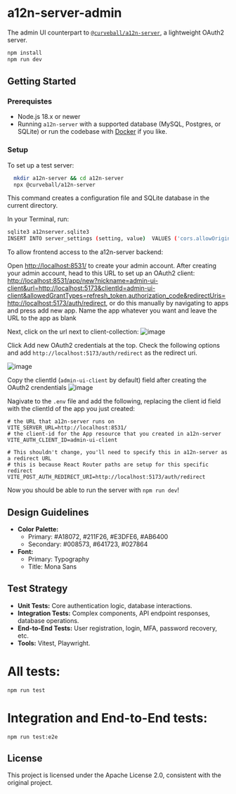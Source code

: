 # a12n-server-admin

The admin UI counterpart to [`@curveball/a12n-server`](https://github.com/curveball/a12n-server), a lightweight OAuth2 server.

```sh
npm install
npm run dev
```

## Getting Started

### Prerequistes

- Node.js 18.x or newer
- Running `a12n-server` with a supported database (MySQL, Postgres, or SQLite) or run the codebase with [Docker](https://github.com/curveball/a12n-server/blob/main/docs/getting-started.md#running-with-docker-compose) if you like.

### Setup

To set up a test server:

```sh
  mkdir a12n-server && cd a12n-server
  npx @curveball/a12n-server
```

This command creates a configuration file and SQLite database in the current directory.

In your Terminal, run:

```sh
sqlite3 a12nserver.sqlite3
INSERT INTO server_settings (setting, value)  VALUES ('cors.allowOrigin', '["http://localhost:8531", "*"]');
```

To allow frontend access to the a12n-server backend:

Open [http://localhost:8531/](http://localhost:8531/) to create your admin account. After creating your admin account, head to this URL to set up
an OAuth2 client: <http://localhost:8531/app/new?nickname=admin-ui-client&url=http://localhost:5173&clientId=admin-ui-client&allowedGrantTypes=refresh_token,authorization_code&redirectUris=http://localhost:5173/auth/redirect>,
or do this manually by navigating to apps and press add new app. Name the app whatever you want and leave the URL to the app as blank

Next, click on the url next to client-collection:
![image](https://github.com/user-attachments/assets/27314f01-7bf3-408d-b062-794e93f52854)

Click Add new OAuth2 credentials at the top. Check the following options and add `http://localhost:5173/auth/redirect` as the redirect uri.

![image](https://github.com/user-attachments/assets/1d1d51d8-ac48-4a29-9a25-24668cb9f780)

Copy the clientId (`admin-ui-client` by default) field after creating the OAuth2 crendentials
![image](https://github.com/user-attachments/assets/e96b05c3-e55b-43f4-9e58-bb55a734115f)

Nagivate to the `.env` file and add the following, replacing the client id field with the clientId of the app you just created:

```
# the URL that a12n-server runs on
VITE_SERVER_URL=http://localhost:8531/
# the client-id for the App resource that you created in a12n-server
VITE_AUTH_CLIENT_ID=admin-ui-client

# This shouldn't change, you'll need to specify this in a12n-server as a redirect URL
# this is because React Router paths are setup for this specific redirect
VITE_POST_AUTH_REDIRECT_URI=http://localhost:5173/auth/redirect
```

Now you should be able to run the server with `npm run dev`!

## Design Guidelines

- **Color Palette:**
    - Primary: #A18072, #211F26, #E3DFE6, #AB6400
    - Secondary: #008573, #641723, #027864
- **Font:**
    - Primary: Typography
    - Title: Mona Sans

## Test Strategy

- **Unit Tests:** Core authentication logic, database interactions.
- **Integration Tests:** Complex components, API endpoint responses, database operations.
- **End-to-End Tests:** User registration, login, MFA, password recovery, etc.
- **Tools:** Vitest, Playwright.

# All tests:

```
npm run test
```

# Integration and End-to-End tests:

```
npm run test:e2e
```

## License

This project is licensed under the Apache License 2.0, consistent with the original project.
